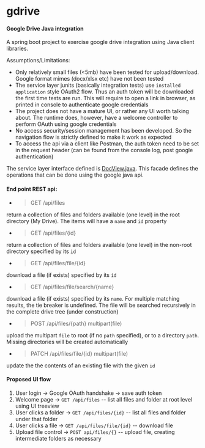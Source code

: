 # gdrive
#### Google Drive Java integration

A spring boot project to exercise google drive integration using Java client libraries.

Assumptions/Limitations:
- Only relatively small files (<5mb) have been tested for upload/download. Google format mimes (docx/xlsx etc) have not been tested
- The service layer junits (basically integration tests) use `installed application` style OAuth2 flow. Thus an auth token will
be downloaded the first time tests are run. This will require to open a link in browser, as printed in console to authenticate
google credentials
- The project does not have a mature UI, or rather any UI worth talking about. The runtime does, however, have a welcome controller to perform OAuth using google credentials
- No access security/session management has been developed. So the navigation flow is strictly defined to make it work as expected
- To access the api via a client like Postman, the auth token need to be set in the request header (can be found from the console log, post google authentication)

The service layer interface defined is [DocView.java](https://github.com/javanotes/gdrive/blob/master/src/main/java/com/docview/DocView.java). This facade defines the operations that can be done using the google java api.

#### End point REST api:

- > GET /api/files

return a collection of files and folders available (one level) in the root directory (My Drive). The items will have a `name` and
`id` property

- > GET /api/files/{id}

return a collection of files and folders available (one level) in the non-root directory specified by its `id`

- > GET /api/files/file/{id}

download a file (if exists) specified by its `id`

- > GET /api/files/file/search/{name}

download a file (if exists) specified by its `name`. For multiple matching results, the tie breaker is undefined. The file will be searched recursively in the complete drive tree (under construction)

- > POST /api/files/{path} multipart(file)

upload the multipart `file` to root (if no `path` specified), or to a directory `path`. Missing directories will be created automatically

- > PATCH /api/files/file/{id} multipart(file)

update the the contents of an existing file with the given `id`

#### Proposed UI flow
1. User login -> Google OAuth handshake -> save auth token
2. Welcome page -> ``GET /api/files`` -- list all files and folder at root level using UI treeview
3. User clicks a folder -> ``GET /api/files/{id}`` -- list all files and folder under that folder
4. User clicks a file -> ``GET /api/files/file/{id}`` -- download file
5. Upload file control -> ``POST api/files/{}`` -- upload file, creating intermediate folders as necessary
